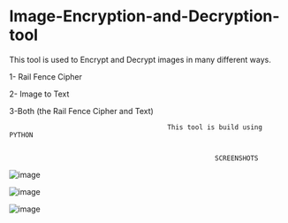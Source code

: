 # Image-Encryption-and-Decryption-tool

This tool is used to Encrypt and Decrypt images in many different ways.

1- Rail Fence Cipher

2- Image to Text

3-Both (the Rail Fence Cipher and Text)



                                            This tool is build using PYTHON
                                            
                                            
                                                        SCREENSHOTS


![image](https://user-images.githubusercontent.com/126624918/222778702-f63a887c-89da-42fd-b020-04cf1ddb84d2.png)




![image](https://user-images.githubusercontent.com/126624918/222778748-38e67d0c-8ae6-46b9-988a-8dcaff435155.png)




![image](https://user-images.githubusercontent.com/126624918/222778787-e4e51b52-bf4e-4392-b87e-95a560167a9c.png)



